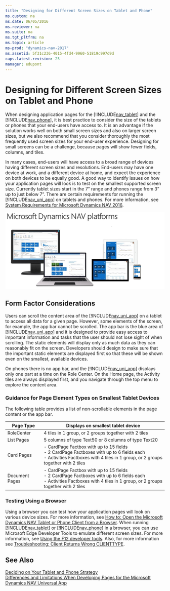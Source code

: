 ```yaml
---
title: "Designing for Different Screen Sizes on Tablet and Phone"
ms.custom: na
ms.date: 06/05/2016
ms.reviewer: na
ms.suite: na
ms.tgt_pltfrm: na
ms.topic: article
ms-prod: "dynamics-nav-2017"
ms.assetid: 5f31c236-4015-4fd4-9960-51819c997d9d
caps.latest.revision: 25
manager: edupont
---
```

# Designing for Different Screen Sizes on Tablet and Phone
When designing application pages for the [!INCLUDE[nav_tablet](includes/nav_tablet_md.md)] and the [!INCLUDE[nav_phone](includes/nav_phone_md.md)], it is best practice to consider the size of the tablets or phones that your end-users have access to. It is an advantage if the solution works well on both small screen sizes and also on larger screen sizes, but we also recommend that you consider thoroughly the most frequently used screen sizes for your end-user experience. Designing for small screens can be a challenge, because pages will show fewer fields, columns, and tiles.  
  
 In many cases, end-users will have access to a broad range of devices having different screen sizes and resolutions. End-users may have one device at work, and a different device at home, and expect the experience on both devices to be equally good. A good way to identify issues on how your application pages will look is to test on the smallest supported screen size. Currently tablet sizes start in the 7” range and phones range from 3” up to just below 7”. There are certain requirements for running the [!INCLUDE[nav_uni_app](includes/nav_uni_app_md.md)] on tablets and phones. For more information, see [System Requirements for Microsoft Dynamics NAV 2016](System-Requirements-for-Microsoft-Dynamics-NAV-2016.md).  
  
 ![Various sizes of screens](media/TabletPhone_DifferentScreenSizes.png "TabletPhone\_DifferentScreenSizes")  
  
## Form Factor Considerations  
 Users can scroll the content area of the [!INCLUDE[nav_uni_app](includes/nav_uni_app_md.md)] on a tablet to access all data for a given page. However, some elements of the screen, for example, the app bar cannot be scrolled. The app bar is the blue area of [!INCLUDE[nav_uni_app](includes/nav_uni_app_md.md)] and it is designed to provide easy access to important information and tasks that the user should not lose sight of when scrolling. The static elements will display only as much data as they can reasonably fit on the screen. Developers should design to make sure that the important static elements are displayed first so that these will be shown even on the smallest, available devices.  
  
 On phones there is no app bar, and the [!INCLUDE[nav_uni_app](includes/nav_uni_app_md.md)] displays only one part at a time on the Role Center. On the Home page, the Activity tiles are always displayed first, and you navigate through the top menu to explore the content area.  
  
### Guidance for Page Element Types on Smallest Tablet Devices  
 The following table provides a list of non-scrollable elements in the page content or the app bar.  
  
|Page Type|Displays on smallest tablet device|  
|---------------|----------------------------------------|  
|RoleCenter|4 tiles in 1 group, or 2 groups together with 2 tiles|  
|List Pages|5 columns of type Text50 or 8 columns of type Text20|  
|Card Pages|-   CardPage Factbox with up to 15 fields<br />-   2 CardPage Factboxes with up to 6 fields each<br />-   Activities Factboxes with 4 tiles in 1 group, or 2 groups together with 2 tiles|  
|Document Pages|-   CardPage Factbox with up to 15 fields<br />-   2 CardPage Factboxes with up to 6 fields each<br />-   Activities Factboxes with 4 tiles in 1 group, or 2 groups together with 2 tiles|  
  
### Testing Using a Browser  
 Using a browser you can test how your application pages will look on various device sizes. For more information, see [How to: Open the Microsoft Dynamics NAV Tablet or Phone Client from a Browser](How%20to:%20Open%20the%20Microsoft%20Dynamics%20NAV%20Tablet%20or%20Phone%20Client%20from%20a%20Browser.md). When running [!INCLUDE[nav_tablet](includes/nav_tablet_md.md)] or [!INCLUDE[nav_phone](includes/nav_phone_md.md)] in a browser, you can use Microsoft Edge Developer Tools to emulate different screen sizes. For more information, see [Using the F12 developer tools](http://go.microsoft.com/fwlink/?LinkId=620949). Also, for more information see [Troubleshooting: Client Returns Wrong CLIENTTYPE](Troubleshooting:%20Client%20Returns%20Wrong%20CLIENTTYPE.md).  
  
## See Also  
 [Deciding on Your Tablet and Phone Strategy](Deciding-on-Your-Tablet-and-Phone-Strategy.md)   
 [Differences and Limitations When Developing Pages for the Microsoft Dynamics NAV Universal App](Differences-and-Limitations-When-Developing-Pages-for-the-Microsoft-Dynamics-NAV-Universal-App.md)